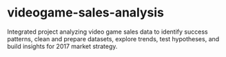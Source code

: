 # videogame-sales-analysis
Integrated project analyzing video game sales data to identify success patterns, clean and prepare datasets, explore trends, test hypotheses, and build insights for 2017 market strategy.
